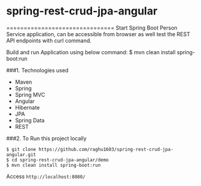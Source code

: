 # spring-rest-crud-jpa-angular
===============================
Start Spring Boot Person Service application, can be accessible from browser as well test the REST API endpoints with curl command.

Build and run Application using below command:
$ mvn clean install spring-boot:run


###1. Technologies used
* Maven
* Spring
* Spring MVC
* Angular
* Hibernate
* JPA
* Spring Data
* REST

###2. To Run this project locally
```shell
$ git clone https://github.com/raghu1603/spring-rest-crud-jpa-angular.git
$ cd spring-rest-crud-jpa-angular/demo
$ mvn clean install spring-boot:run
```
Access ```http://localhost:8080/```

